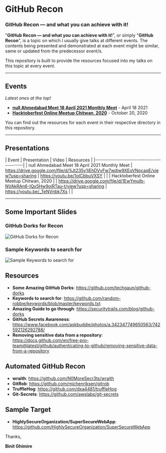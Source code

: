# GitHub Recon

### GitHub Recon — and what you can achieve with it!

"**GitHub Recon — and what you can achieve with it!**", or simply "**GitHub Recon**", is a topic on which I usually give talks at different events. The contents being presented and demonstrated at each event might be similar, same or updated from the predecessor event/s.

This repository is built to provide the resources focused into my talks on this topic at every event.

***

## Events
*Latest ones at the top!*
* **[null Ahmedabad Meet 18 April 2021 Monthly Meet](https://null.community/events/785-ahmedabad-monthly-meet)** - April 18 2021
* **[Hacktoberfest Online Meetup Chitwan, 2020](https://youtu.be/_TeNVnbk7Xs)** - October 20, 2020

You can find out the resources for each event in their respective directory in this repository.

***

## Presentations

| Event | Presentation | Video | Resources |
|------------------------------------------|
| null Ahmedabad Meet 18 April 2021 Monthly Meet | https://drive.google.com/file/d/1iJt235y1iEhDVvFw7wdjw9XEoVNocaqE/view?usp=sharing | https://youtu.be/1olCbbuVXSY |  |
| Hacktoberfest Online Meetup Chitwan, 2020 |  | https://drive.google.com/file/d/1EwYmulb-NVAkRAn6-IQx5Hw9oiRTau-t/view?usp=sharing | https://youtu.be/_TeNVnbk7Xs |  |

***

## Some Important Slides

### GitHub Dorks for Recon
![GitHub Dorks for Recon]()

### Sample Keywords to search for
![Sample Keywords to search for]()

## Resources
- **Some Amazing GitHub Dorks**: https://github.com/techgaun/github-dorks
- **Keywords to search for**: https://github.com/random-robbie/keywords/blob/master/keywords.txt
- **Amazing Guide to go through**: https://securitytrails.com/blog/github-dorks
- **GitHub Secrets Awareness**: https://www.facebook.com/askbuddie/photos/a.342347749650563/742592126292788/
- **Removing sensitive data from a repository**: https://docs.github.com/en/free-pro-team@latest/github/authenticating-to-github/removing-sensitive-data-from-a-repository

## Automated GitHub Recon
- **wraith**: https://github.com/N0MoreSecr3ts/wraith
- **GitRob**: https://github.com/michenriksen/gitrob
- **TruffleHog**: https://github.com/dxa4481/truffleHog
- **Git-Secrets**: https://github.com/awslabs/git-secrets

## Sample Target
- **HighlySecureOrganization/SuperSecureWebApp**: https://github.com/HighlySecureOrganization/SuperSecureWebApp

Thanks,

**Binit Ghimire**
